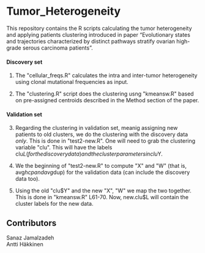 # Tumor_Heterogeneity

This repository contains the R scripts calculating the tumor heterogeneity and applying patients clustering introduced in paper “Evolutionary states and trajectories characterized by distinct pathways stratify ovarian high-grade serous carcinoma patients”.

#### Discovery set

1. The "cellular_freqs.R" calculates the intra and inter-tumor heterogeneity using clonal mutational frequencies as input.

2. The "clustering.R" script does the clustering usng "kmeansw.R" based on pre-assigned centroids described in the Method section of the paper.

#### Validation set

3. Regarding the clustering in validation set, meanig assigning new patients to old clusters, we do the clustering with the discovery data *only*. This is done in "test2-new.R". One will need to grab the clustering variable "clu". This will have the labels clu$L (for the discovery data) and the
cluster parameters in clu$Y.

4. We the beginning of "test2-new.R" to compute "X" and "W" (that is, avg$hcp and avg$dup) for the validation data (can include the discovery data too).

5. Using the old "clu$Y" and the new "X", "W" we map the two together. This is done in "kmeansw.R" L61-70. Now, new.clu$L will contain the cluster labels for the new data. 


## Contributors
Sanaz Jamalzadeh   
Antti Häkkinen
